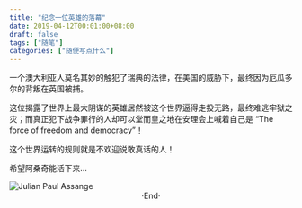 ```yaml
---
title: "纪念一位英雄的落幕"
date: 2019-04-12T00:01:00+08:00
draft: false
tags: ["随笔"]
categories: ["随便写点什么"]
---
```

<!-- 
<img alt="" src="https://mogeko.github.io/blog-images/r/052/" >
<span class="spoiler" ></span>
&emsp;&emsp;
 -->

一个澳大利亚人莫名其妙的触犯了瑞典的法律，在美国的威胁下，最终因为厄瓜多尔的背叛在英国被捕。

这位揭露了世界上最大阴谋的英雄居然被这个世界逼得走投无路，最终难逃牢狱之灾；而真正犯下战争罪行的人却可以堂而皇之地在安理会上喊着自己是 “The force of freedom and democracy”！

这个世界运转的规则就是不欢迎说敢真话的人！

希望阿桑奇能活下来...

<img alt="Julian Paul Assange" src="https://mogeko.github.io/blog-images/r/052/Julian.Assange.jpg" >



<br>

<center>  ·End·  </center>